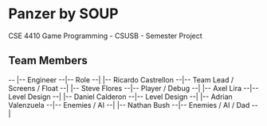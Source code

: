 # Panzer by SOUP
CSE 4410 Game Programming - CSUSB - Semester Project

## Team Members
--
|-- Engineer --|-- Role --|
|-- Ricardo Castrellon --|-- Team Lead / Screens / Float --|
|-- Steve Flores --|-- Player / Debug --|
|-- Axel Lira --|-- Level Design --|
|-- Daniel Calderon --|-- Level Design --|
|-- Adrian Valenzuela --|-- Enemies / AI --|
|-- Nathan Bush --|-- Enemies / AI / Dad --|

